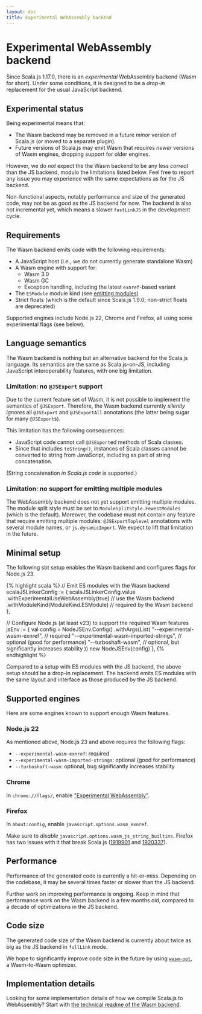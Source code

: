 ```yaml
---
layout: doc
title: Experimental WebAssembly backend
---
```


# Experimental WebAssembly backend

Since Scala.js 1.17.0, there is an *experimental* WebAssembly backend (Wasm for short).
Under some conditions, it is designed to be a *drop-in* replacement for the usual JavaScript backend.

## Experimental status

Being experimental means that:

* The Wasm backend may be removed in a future *minor* version of Scala.js (or moved to a separate plugin).
* Future versions of Scala.js may emit Wasm that requires *newer* versions of Wasm engines, dropping support for older engines.

However, we do *not* expect the the Wasm backend to be any less *correct* than the JS backend, modulo the limitations listed below.
Feel free to report any issue you may experience with the same expectations as for the JS backend.

Non-functional aspects, notably performance and size of the generated code, may not be as good as the JS backend for now.
The backend is also not incremental yet, which means a slower `fastLinkJS` in the development cycle.

## Requirements

The Wasm backend emits code with the following requirements:

* A JavaScript host (i.e., we do not currently generate standalone Wasm)
* A Wasm engine with support for:
  * Wasm 3.0
  * Wasm GC
  * Exception handling, including the latest `exnref`-based variant
* The `ESModule` module kind (see [emitting modules](./module.html))
* Strict floats (which is the default since Scala.js 1.9.0; non-strict floats are deprecated)

Supported engines include Node.js 22, Chrome and Firefox, all using some experimental flags (see below).

## Language semantics

The Wasm backend is nothing but an alternative backend for the Scala.js language.
Its semantics are the same as Scala.js-on-JS, including JavaScript interoperability features, with one big limitation.

### Limitation: no `@JSExport` support

Due to the current feature set of Wasm, it is not possible to implement the semantics of `@JSExport`.
Therefore, the Wasm backend currently *silently ignores* all `@JSExport` and `@JSExportAll` annotations (the latter being sugar for many `@JSExport`s).

This limitation has the following consequences:

* JavaScript code cannot call `@JSExport`ed methods of Scala classes.
* Since that includes `toString()`, instances of Scala classes cannot be converted to string from JavaScript, including as part of string concatenation.

(String concatenation *in Scala.js code* is supported.)

### Limitation: no support for emitting multiple modules

The WebAssembly backend does not yet support emitting multiple modules.
The module split style must be set to `ModuleSplitStyle.FewestModules` (which is the default).
Moreover, the codebase must not contain any feature that require emitting multiple modules: `@JSExportToplevel` annotations with several module names, or `js.dynamicImport`.
We expect to lift that limitation in the future.

## Minimal setup

The following sbt setup enables the Wasm backend and configures flags for Node.js 23.

{% highlight scala %}
// Emit ES modules with the Wasm backend
scalaJSLinkerConfig := {
  scalaJSLinkerConfig.value
    .withExperimentalUseWebAssembly(true) // use the Wasm backend
    .withModuleKind(ModuleKind.ESModule)  // required by the Wasm backend
},

// Configure Node.js (at least v23) to support the required Wasm features
jsEnv := {
  val config = NodeJSEnv.Config()
    .withArgs(List(
      "--experimental-wasm-exnref", // required
      "--experimental-wasm-imported-strings", // optional (good for performance)
      "--turboshaft-wasm", // optional, but significantly increases stability
    ))
  new NodeJSEnv(config)
},
{% endhighlight %}

Compared to a setup with ES modules with the JS backend, the above setup should be a drop-in replacement.
The backend emits ES modules with the same layout and interface as those produced by the JS backend.

## Supported engines

Here are some engines known to support enough Wasm features.

### Node.js 22

As mentioned above, Node.js 23 and above requires the following flags:

* `--experimental-wasm-exnref`: required
* `--experimental-wasm-imported-strings`: optional (good for performance)
* `--turboshaft-wasm`: optional, bug significantly increases stability

### Chrome

In `chrome://flags/`, enable ["Experimental WebAssembly"](chrome://flags/#enable-experimental-webassembly-features).

### Firefox

In `about:config`, enable `javascript.options.wasm_exnref`.

Make sure to *disable* `javascript.options.wasm_js_string_builtins`.
Firefox has two issues with it that break Scala.js ([1919901](https://bugzilla.mozilla.org/show_bug.cgi?id=1919901) and [1920337](https://bugzilla.mozilla.org/show_bug.cgi?id=1920337)).

## Performance

Performance of the generated code is currently a hit-or-miss.
Depending on the codebase, it may be several times faster or slower than the JS backend.

Further work on improving performance is ongoing.
Keep in mind that performance work on the Wasm backend is a few months old, compared to a decade of optimizations in the JS backend.

## Code size

The generated code size of the Wasm backend is currently about twice as big as the JS backend in `fullLink` mode.

We hope to significantly improve code size in the future by using [`wasm-opt`](https://github.com/WebAssembly/binaryen), a Wasm-to-Wasm optimizer.

## Implementation details

Looking for some implementation details of how we compile Scala.js to WebAssembly?
Start with [the technical readme of the Wasm backend](https://github.com/scala-js/scala-js/tree/main/linker/shared/src/main/scala/org/scalajs/linker/backend/wasmemitter#readme).
